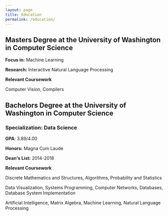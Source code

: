 ```yaml
---
layout: page
title: Education
permalink: /education/
---
```


## Masters Degree at the University of Washington in Computer Science

**Focus in:** Machine Learning

**Research:** Interactive Natural Language Processing

**Relevant Coursework**

Computer Vision, Compilers

## Bachelors Degree at the University of Washington in Computer Science

### Specialization: Data Science

**GPA**: 3.89/4.00

**Honors:** Magna Cum Laude

**Dean's List:** 2014-2018

**Relevant Coursework**

Discrete Mathematics and Structures, Algorithms, Probability and Statistics

Data Visualization, Systems Programming, Computer Networks, Databases, Database System Implementation

Artificial Intelligence, Matrix Algebra, Machine Learning, Natural Language Processing

